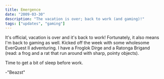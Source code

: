 ```yaml
---
title: Emergence
date: "2009-03-30"
description: "The vacation is over; back to work (and gaming)!"
tags: ["updates", "gaming"]
---
```


It's official‚ vacation is over and it's back to work! Fortunately, it also means I'm back to gaming as well. Kicked off the week with some wholesome EverQuest II adventuring. I have a Froglok Dirge and a Ratonga Brigand (read: a frog and a rat that run around with sharp, pointy objects).

Time to get a bit of sleep before work.

-"Beazst"


